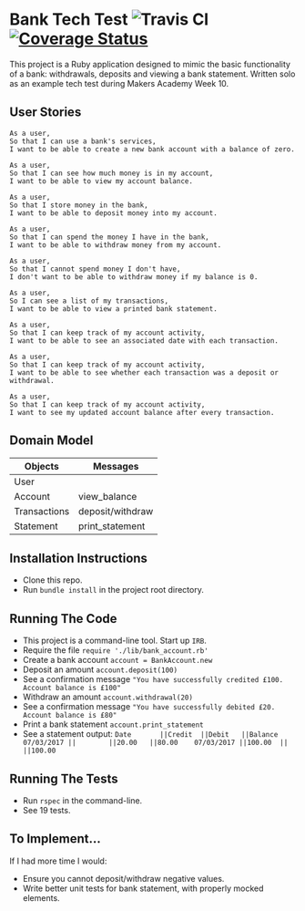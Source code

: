 # Bank Tech Test ![Travis CI](https://travis-ci.org/tamarlehmann/bank-tech-test.svg?branch=master) [![Coverage Status](https://coveralls.io/repos/github/tamarlehmann/bank-tech-test/badge.svg?branch=master)](https://coveralls.io/github/tamarlehmann/bank-tech-test?branch=master)

This project is a Ruby application designed to mimic the basic functionality of a bank: withdrawals, deposits and viewing a bank statement. Written solo as an example tech test during Makers Academy Week 10.

## User Stories

```
As a user,
So that I can use a bank's services,
I want to be able to create a new bank account with a balance of zero.

As a user,
So that I can see how much money is in my account,
I want to be able to view my account balance.

As a user,
So that I store money in the bank,
I want to be able to deposit money into my account.

As a user,
So that I can spend the money I have in the bank,
I want to be able to withdraw money from my account.

As a user,
So that I cannot spend money I don't have,
I don't want to be able to withdraw money if my balance is 0.

As a user,
So I can see a list of my transactions,
I want to be able to view a printed bank statement.

As a user,
So that I can keep track of my account activity,
I want to be able to see an associated date with each transaction.

As a user,
So that I can keep track of my account activity,
I want to be able to see whether each transaction was a deposit or withdrawal.

As a user,
So that I can keep track of my account activity,
I want to see my updated account balance after every transaction.
```

## Domain Model

| Objects | Messages |
| -------- | -------- |
| User     |          |
| Account | view_balance |
| Transactions | deposit/withdraw |
| Statement | print_statement|


## Installation Instructions

* Clone this repo.
* Run `bundle install` in the project root directory.

## Running The Code

* This project is a command-line tool. Start up `IRB`.
* Require the file `require './lib/bank_account.rb'`
* Create a bank account `account = BankAccount.new`
* Deposit an amount `account.deposit(100)`
* See a confirmation message `"You have successfully credited £100. Account balance is £100"`
* Withdraw an amount `account.withdrawal(20)`
* See a confirmation message `"You have successfully debited £20. Account balance is £80"`
* Print a bank statement `account.print_statement`
* See a statement output:
`Date       ||Credit  ||Debit   ||Balance
07/03/2017 ||        ||20.00   ||80.00   
07/03/2017 ||100.00  ||        ||100.00 `

## Running The Tests

* Run `rspec` in the command-line.
* See 19 tests.

## To Implement...

If I had more time I would:
  - Ensure you cannot deposit/withdraw negative values.
  - Write better unit tests for bank statement, with properly mocked elements.
